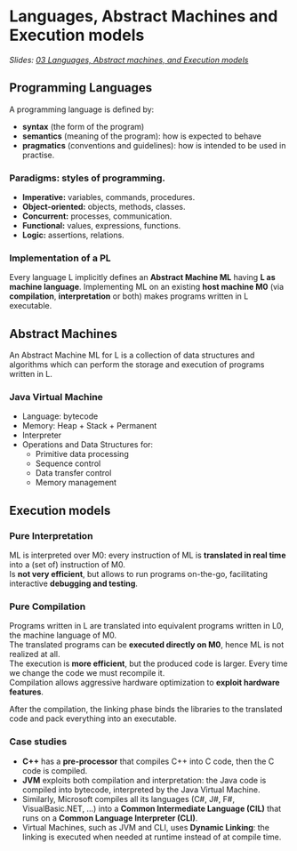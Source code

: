 # Languages, Abstract Machines and Execution models

_Slides: [03 Languages, Abstract machines, and Execution models](03-Languages-Abstract-machines-Execution-models.pdf)_

## Programming Languages
A programming language is defined by:

- **syntax** (the form of the program)
- **semantics** (meaning of the program): how is expected to behave
- **pragmatics** (conventions and guidelines): how is intended to be used in practise.

### Paradigms: styles of programming.
- **Imperative:** variables, commands, procedures.
- **Object-oriented:** objects, methods, classes.
- **Concurrent:** processes, communication.
- **Functional:** values, expressions, functions.
- **Logic:** assertions, relations.

### Implementation of a PL
Every language L implicitly defines an **Abstract Machine ML** having **L as machine language**. Implementing ML on an existing **host machine M0** (via **compilation**, **interpretation** or both) makes programs written in L executable.


## Abstract Machines
An Abstract  Machine ML for L is a collection of data structures and algorithms which can perform the storage and execution of programs written in L.

### Java Virtual Machine
- Language: bytecode
- Memory: Heap + Stack + Permanent
- Interpreter
- Operations and Data Structures for:
  - Primitive data processing
  - Sequence control
  - Data transfer control
  - Memory management


## Execution models

### Pure Interpretation 
ML is interpreted over M0: every instruction of ML is **translated in real time** into a (set of) instruction of M0.  
Is **not very efficient**, but allows to run programs on-the-go, facilitating interactive **debugging and testing**.

### Pure  Compilation
Programs written in L are translated into equivalent programs written in L0, the machine language of M0.  
The translated programs can be **executed directly on M0**, hence ML is not realized at all.  
The execution is **more efficient**, but the produced code is larger. Every time we change the code we must recompile it.  
Compilation allows aggressive hardware optimization to **exploit hardware features**.

After the compilation, the linking phase binds the libraries to the translated code and pack everything into an executable.

### Case studies
- **C++** has a **pre-processor** that compiles C++ into C code, then the C code is compiled.
- **JVM** exploits both compilation and interpretation: the Java code is compiled into bytecode, interpreted by the Java Virtual Machine.
- Similarly, Microsoft compiles all its languages (C#, J#, F#, VisualBasic.NET, ...) into a **Common Intermediate Language (CIL)** that runs on a **Common Language Interpreter (CLI)**.
- Virtual Machines, such as JVM and CLI, uses **Dynamic Linking**: the linking is executed when needed at runtime instead of at compile time.
